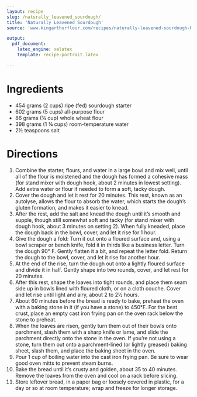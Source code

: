 ```yaml
---
layout: recipe
slug: /naturally_leavened_sourdough/
title: 'Naturally Leavened Sourdough'
source: 'www.kingarthurflour.com/recipes/naturally-leavened-sourdough-bread-recipe'

output: 
  pdf_document:
    latex_engine: xelatex
    template: recipe-portrait.latex
    
---
```


# Ingredients

- 454 grams (2 cups) ripe (fed) sourdough starter
- 602 grams (5 cups) all-purpose flour
- 86 grams (¾ cup) whole wheat flour 
- 398 grams (1 ¾ cups) room-temperature water
- 2½ teaspoons salt

# Directions 

1. Combine the starter, flours, and water in a large bowl and mix well, until all of the flour is moistened and the dough has formed a cohesive mass (for stand mixer with dough hook, about 2 minutes in lowest setting). Add extra water or flour if needed to form a soft, tacky dough.
2. Cover the dough and let it rest for 20 minutes. This rest, known as an autolyse, allows the flour to absorb the water, which starts the dough’s gluten formation, and makes it easier to knead.
3. After the rest, add the salt and knead the dough until it’s smooth and supple, though still somewhat soft and tacky (for stand mixer with dough hook, about 3 minutes on setting 2). When fully kneaded, place the dough back in the bowl, cover, and let it rise for 1 hour.
4. Give the dough a fold: Turn it out onto a floured surface and, using a bowl scraper or bench knife, fold it in thirds like a business letter. Turn the dough 90° F. Gently flatten it a bit, and repeat the letter fold. Return the dough to the bowl, cover, and let it rise for another hour.
5. At the end of the rise, turn the dough out onto a lightly floured surface and divide it in half. Gently shape into two rounds, cover, and let rest for 20 minutes.
6. After this rest, shape the loaves into tight rounds, and place them seam side up in bowls lined with floured cloth, or on a cloth couche. Cover and let rise until light and airy, about 2 to 2½ hours.
7. About 60 minutes before the bread is ready to bake, preheat the oven with a baking stone in it (if you have a stone) to 450°F. For the best crust, place an empty cast iron frying pan on the oven rack below the stone to preheat.
8. When the loaves are risen, gently turn them out of their bowls onto parchment, slash them with a sharp knife or lame, and slide the parchment directly onto the stone in the oven. If you’re not using a stone, turn them out onto a parchment-lined (or lightly greased) baking sheet, slash them, and place the baking sheet in the oven.
9. Pour 1 cup of boiling water into the cast iron frying pan. Be sure to wear good oven mitts to prevent steam burns.
10. Bake the bread until it’s crusty and golden, about 35 to 40 minutes. Remove the loaves from the oven and cool on a rack before slicing.
11. Store leftover bread, in a paper bag or loosely covered in plastic, for a day or so at room temperature; wrap and freeze for longer storage.